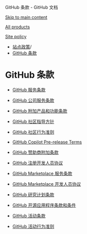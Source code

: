 GitHub 条款 - GitHub 文档

[Skip to main content](#main-content)

[All products](/zh)

[Site policy](/site-policy)

* [站点政策](/zh/site-policy)/
* [GitHub 条款](/zh/site-policy/github-terms)

GitHub 条款
==========

* [GitHub 服务条款](/zh/site-policy/github-terms/github-terms-of-service)

* [GitHub 公司服务条款](/zh/site-policy/github-terms/github-corporate-terms-of-service)

* [GitHub 附加产品和功能条款](/zh/site-policy/github-terms/github-terms-for-additional-products-and-features)

* [GitHub 社区指导方针](/zh/site-policy/github-terms/github-community-guidelines)

* [GitHub 社区行为准则](/zh/site-policy/github-terms/github-community-code-of-conduct)

* [GitHub Copilot Pre-release Terms](/zh/site-policy/github-terms/github-copilot-pre-release-terms)

* [GitHub 赞助商附加条款](/zh/site-policy/github-terms/github-sponsors-additional-terms)

* [GitHub 注册开发人员协议](/zh/site-policy/github-terms/github-registered-developer-agreement)

* [GitHub Marketplace 服务条款](/zh/site-policy/github-terms/github-marketplace-terms-of-service)

* [GitHub Marketplace 开发人员协议](/zh/site-policy/github-terms/github-marketplace-developer-agreement)

* [GitHub 研究计划条款](/zh/site-policy/github-terms/github-research-program-terms)

* [GitHub 开源应用程序条款和条件](/zh/site-policy/github-terms/github-open-source-applications-terms-and-conditions)

* [GitHub 活动条款](/zh/site-policy/github-terms/github-event-terms)

* [GitHub 活动行为准则](/zh/site-policy/github-terms/github-event-code-of-conduct)
